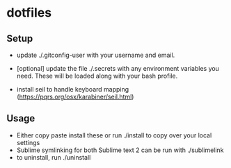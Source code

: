dotfiles
========

## Setup

+  update ./.gitconfig-user with your username and email.

+ [optional] update the file ./.secrets with any environment variables you need. These will be loaded along with your bash profile.

+ install seil to handle keyboard mapping (https://pqrs.org/osx/karabiner/seil.html)

## Usage

+ Either copy paste install these or run ./install to copy over your local settings
+ Sublime symlinking for both Sublime text 2 can be run with ./sublimelink
+ to uninstall, run ./uninstall